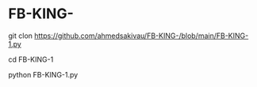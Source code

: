 # FB-KING- 

git clon https://github.com/ahmedsakivau/FB-KING-/blob/main/FB-KING-1.py

cd FB-KING-1

python FB-KING-1.py
